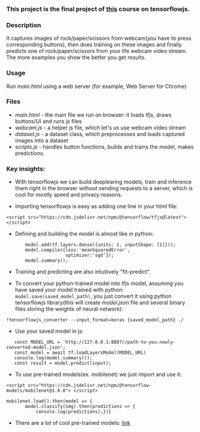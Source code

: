 ### This project is the final project of [this](https://www.coursera.org/learn/browser-based-models-tensorflow/home/welcome) course on tensorflowjs. 

### Description
It captures images of rock/paper/scissors from webcam(you have to press corresponding buttons), then does training on these images and finally predicts one of rock/paper/scissors from your life webcam video stream. The more examples you show the better you get results. 

### Usage
Run *main.html* using a web server (for example, Web Server for Chrome)

### Files
 * *main.html* - the main file we run on browser: it loads tfjs, draws buttons/UI and runs js files
 * *webcam.js* - a helper js file, which let's us use webcam video stream
 * *dataset.js* - a dataset class, which preprocesses and loads captured images into a dataset
 * *scripts.js* - handles button functions, builds and trains the model, makes predictions.

### Key insights:

 * With tensorflowjs we can build deeplearing models, train and inference them right in the browser without sending requests to a server, which is cool for mostly speed and privacy reasons.
 
 * Importing tensorflowjs is easy as adding one line in your html file:
 
 ```<script src="https://cdn.jsdelivr.net/npm/@tensorflow/tfjs@latest"></script>```
 
 * Defining and building the model is almost like in python:
 ```const model = tf.sequential();
        model.add(tf.layers.dense({units: 1, inputShape: [1]}));
        model.compile({loss:'meanSquaredError', 
                       optimizer:'sgd'});
        model.summary();
 ```
 
 * Training and predicting are also intuitively "fit-predict".
 
 * To convert your python-trained model into tfjs model, assuming you have saved your model trained with python: ```model.save(saved_model_path)```, you just convert it using python tensorflowjs library(this will create *model.json* file and several binary files storing the weights of neural network): 
 
 ```!tensorflowjs_converter --input_format=keras {saved_model_path} ./```
 
 * Use your saved model in js:
 
 ```
    const MODEL_URL = 'http://127.0.0.1:8887//path-to-you-newly-converted-model.json';
    const model = await tf.loadLayersModel(MODEL_URL)
    console.log(model.summary());
    const result = model.predict(input);
 ```
 
 * To use pre-trained models(ex. mobilenet) we just import and use it:
 ```
 <script src="https://cdn.jsdelivr.net/npm/@tensorflow-models/mobilenet@1.0.0"> </script>  
 
 mobilenet.load().then(model => {
        model.classify(img).then(predictions => {
            console.log(predictions);})}
 ```
 * There are a lot of cool pre-trained models: [link](https://github.com/tensorflow/tfjs-models)
